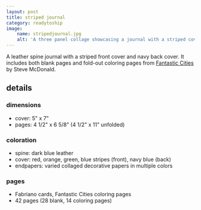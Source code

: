 ```yaml
---
layout: post
title: striped journal
category: readytoship
image:
    name: stripedjournal.jpg
    alt: 'A three panel collage showcasing a journal with a striped cover.'
---
```


A leather spine journal with a striped front cover and navy back cover. It includes both blank pages and fold-out coloring pages from [Fantastic Cities](https://bookshop.org/p/books/fantastic-cities-a-coloring-book-of-amazing-places-real-and-imagined-adult-coloring-books-city-coloring-books-coloring-books-for-adu-steve-mcdonald/7572265?ean=9781452149578) by Steve McDonald.

## details

### dimensions

- cover: 5" x 7"
- pages: 4 1/2" x 6 5/8" (4 1/2" x 11" unfolded)

### coloration

- spine: dark blue leather
- cover: red, orange, green, blue stripes (front), navy blue (back)
- endpapers: varied collaged decorative papers in multiple colors

### pages

- Fabriano cards, Fantastic Cities coloring pages
- 42 pages (28 blank, 14 coloring pages)
